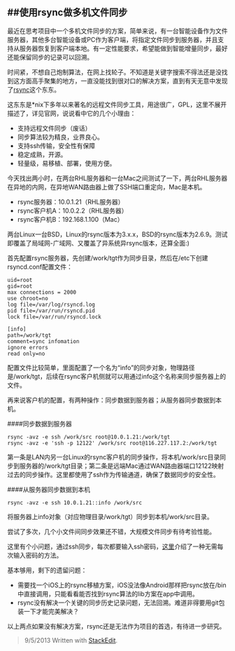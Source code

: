 ##使用rsync做多机文件同步
---

最近在思考项目中一个多机文件同步的方案，简单来说，有一台智能设备作为文件服务器，其他多台智能设备或PC作为客户端，将指定文件同步到服务器，并且支持从服务器恢复到客户端本地。有一定性能要求，希望能做到智能增量同步，最好还能保留同步的记录可以回溯。

时间紧，不想自己炮制算法，在网上找轮子。不知道是关键字搜索不得法还是没找到这方面高手聚集的地方，一直没能找到很对口的解决方案，直到有天无意中发现了[rsync](http://rsync.samba.org)这个东东。

这东东是*nix下多年以来著名的远程文件同步工具，用途很广，GPL，这里不展开描述了，详见官网，说说看中它的几个小理由：

- 支持远程文件同步（废话）
- 同步算法较为精良，业界良心。
- 支持ssh传输，安全性有保障
- 稳定成熟，开源。
- 轻量级，易移植、部署，使用方便。

今天找出两小时，在两台RHL服务器和一台Mac之间测试了一下，两台RHL服务器在异地的内网，在异地WAN路由器上做了SSH端口重定向，Mac是本机。

 - rsync服务器：10.0.1.21（RHL服务器）
 - rsync客户机A：10.0.2.2（RHL服务器）
 - rsync客户机B：192.168.1.100（Mac）

两台Linux一台BSD，Linux的rsync版本为3.x.x，BSD的rsync版本为2.6.9。测试即覆盖了局域网-广域网、又覆盖了异系统异rsync版本，还算全面:)

首先配置rsync服务器，先创建/work/tgt作为同步目录，然后在/etc下创建rsyncd.conf配置文件：
```
uid=root
gid=root
max connections = 2000
use chroot=no
log file=/var/log/rsyncd.log
pid file=/var/run/rsyncd.pid
lock file=/var/run/rsyncd.lock

[info]
path=/work/tgt
comment=sync infomation
ignore errors
read only=no
```
配置文件比较简单，里面配置了一个名为“info”的同步对象，物理路径是/work/tgt，后续在rsync客户机侧就可以用通过info这个名称来同步服务器上的文件。

再来说客户机的配置，有两种操作：同步数据到服务器；从服务器同步数据到本机。

####同步数据到服务器
```
rsync -avz -e ssh /work/src root@10.0.1.21:/work/tgt
rsync -avz -e 'ssh -p 12122' /work/src root@116.227.117.2:/work/tgt
```
第一条是LAN内另一台Linux的rsync客户机的同步操作，将本机/work/src目录同步到服务器的/work/tgt目录；第二条是远端Mac通过WAN路由器端口12122映射过去的同步操作。这里都使用了ssh作为传输通道，确保了数据同步的安全性。

####从服务器同步数据到本机
```
rsync -avz -e ssh 10.0.1.21::info /work/src
```
将服务器上info对象（对应物理目录/work/tgt）同步到本机/work/src目录。

尝试了多次，几个小文件间同步效果还不错，大规模文件同步有待考验性能。

这里有个小问题，通过ssh同步，每次都要输入ssh密码，[这里](http://aotee.com/ssh-rsync-files-without-password)介绍了一种无需每次输入密码的方法。

基本够用，剩下的遗留问题：
- 需要找一个iOS上的rsync移植方案，iOS没法像Android那样把rsync放在/bin中直接调用，只能看看能否找到rsync算法的lib方案在app中调用。
- rsync没有解决一个关键的同步历史记录问题，无法回溯。难道非得要用git包装一下才能完美解决？

以上两点如果没有解决方案，rsync还是无法作为项目的首选，有待进一步研究。

> 9/5/2013 Written with [StackEdit](http://benweet.github.io/stackedit/).